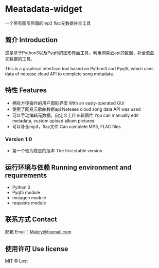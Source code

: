 # Meatadata-widget

一个带有图形界面的mp3 flac元数据补全工具

## 简介 Introduction

这是基于Python3以及Pyqt5的图形界面工具，利用网易云api的数据，补全歌曲元数据的工具。

This is a graphical interface tool based on Python3 and Pyqt5, which uses data of netease cloud API to complete song metadata.

## 特性 Features

- 拥有方便操作的用户图形界面 With an easly-operated GUI
- 使用了网易云歌曲数据api Netease cloud song data API was used
- 可以手动编辑元数据，自定义上传专辑图片 You can manually edit metadata, custom upload album pictures
- 可以补全mp3，flac文件 Can complete MP3, FLAC files

### Version 1.0

- 第一个较为稳定的版本 The first stable version

## 运行环境与依赖 Running environment and requirements

- Python 3
- Pyqt5 module
- mutagen module
- requests module

## 联系方式 Contact

邮箱 Email：[Maiicy@foxmail.com](mailto:Maiicy@foxmail.com)

## 使用许可 Use license

[MIT](https://github.com/Mai-icy/Pixivic-crawler/blob/master/LICENSE) © Lost